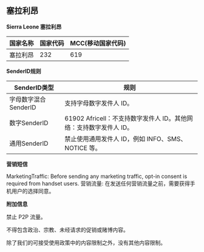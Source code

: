 ## 塞拉利昂

__Sierra Leone 塞拉利昂__

| 国家名称 | 国家代码 | MCC(移动国家代码) |
|------|------|-------------|
| 塞拉利昂 | 232  | 619         |

__SenderID规则__

| SenderID类型     | 规则                                          |
|----------------|---------------------------------------------|
| 字母数字混合SenderID | 支持字母数字发件人 ID。                               |
| 数字SenderID     | 61902 Africell：不支持数字发件人 ID。其他网络：支持数字发件人 ID。 |
| 通用SenderID     | 禁止使用通用发件人 ID，例如 INFO、SMS、NOTICE 等。          |


__营销短信__

MarketingTraffic: Before sending any marketing traffic, opt-in consent is required from handset users.
营销流量: 在发送任何营销流量之前，需要获得手机用户的选择同意。


__附加信息__

禁止 P2P 流量。

不得包含政治、宗教、未经请求的促销或赌博内容。

除了我们的可接受使用政策中的内容限制之外，没有其他内容限制。

